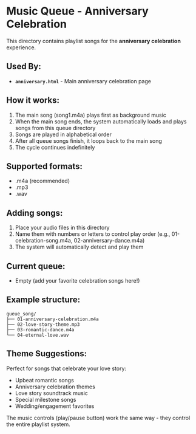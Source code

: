 # Music Queue - Anniversary Celebration

This directory contains playlist songs for the **anniversary celebration** experience.

## Used By:
- **`anniversary.html`** - Main anniversary celebration page

## How it works:
1. The main song (song1.m4a) plays first as background music
2. When the main song ends, the system automatically loads and plays songs from this queue directory
3. Songs are played in alphabetical order
4. After all queue songs finish, it loops back to the main song
5. The cycle continues indefinitely

## Supported formats:
- .m4a (recommended)
- .mp3
- .wav

## Adding songs:
1. Place your audio files in this directory
2. Name them with numbers or letters to control play order (e.g., 01-celebration-song.m4a, 02-anniversary-dance.m4a)
3. The system will automatically detect and play them

## Current queue:
- Empty (add your favorite celebration songs here!)

## Example structure:
```
queue_song/
├── 01-anniversary-celebration.m4a
├── 02-love-story-theme.mp3
├── 03-romantic-dance.m4a
└── 04-eternal-love.wav
```

## Theme Suggestions:
Perfect for songs that celebrate your love story:
- Upbeat romantic songs
- Anniversary celebration themes
- Love story soundtrack music
- Special milestone songs
- Wedding/engagement favorites

The music controls (play/pause button) work the same way - they control the entire playlist system.

